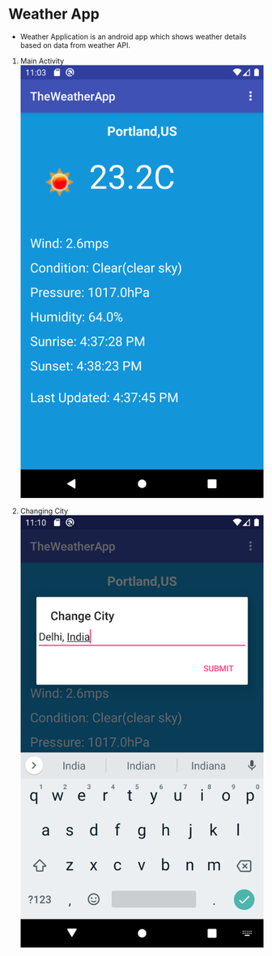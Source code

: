 # Weather App

- Weather Application is an android app which shows weather details based on data from weather API.

1. Main Activity
![MainActivity](app/src/main/res/start_screen.png)

2. Changing City
![Dialog](app/src/main/res/change_city_screen.png)